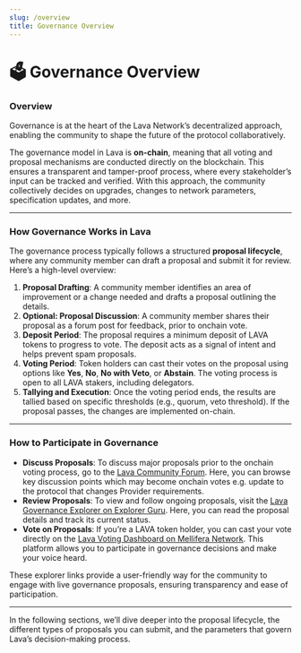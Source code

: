 ```yaml
---
slug: /overview
title: Governance Overview
---
```


# 🗳️ Governance Overview

### Overview

Governance is at the heart of the Lava Network’s decentralized approach, enabling the community to shape the future of the protocol collaboratively.

The governance model in Lava is **on-chain**, meaning that all voting and proposal mechanisms are conducted directly on the blockchain. This ensures a transparent and tamper-proof process, where every stakeholder’s input can be tracked and verified. With this approach, the community collectively decides on upgrades, changes to network parameters, specification updates, and more.

---

### How Governance Works in Lava

The governance process typically follows a structured **proposal lifecycle**, where any community member can draft a proposal and submit it for review. Here’s a high-level overview:

1. **Proposal Drafting**: A community member identifies an area of improvement or a change needed and drafts a proposal outlining the details.
2. **Optional: Proposal Discussion**: A community member shares their proposal as a forum post for feedback, prior to onchain vote. 
3. **Deposit Period**: The proposal requires a minimum deposit of LAVA tokens to progress to vote. The deposit acts as a signal of intent and helps prevent spam proposals. 
4. **Voting Period**: Token holders can cast their votes on the proposal using options like **Yes**, **No**, **No with Veto**, or **Abstain**. The voting process is open to all LAVA stakers, including delegators.
5. **Tallying and Execution**: Once the voting period ends, the results are tallied based on specific thresholds (e.g., quorum, veto threshold). If the proposal passes, the changes are implemented on-chain.

---

### How to Participate in Governance

- **Discuss Proposals**: To discuss major proposals prior to the onchain voting process, go to the [Lava Community Forum](https://community.lavanet.xyz). Here, you can browse key discussion points which may become onchain votes e.g. update to the protocol that changes Provider requirements. 
- **Review Proposals**: To view and follow ongoing proposals, visit the [Lava Governance Explorer on Explorer Guru](https://lava.explorers.guru/proposals). Here, you can read the proposal details and track its current status.
- **Vote on Proposals**: If you’re a LAVA token holder, you can cast your vote directly on the [Lava Voting Dashboard on Mellifera Network](https://lava-explorer.mellifera.network/lava/gov). This platform allows you to participate in governance decisions and make your voice heard.

These explorer links provide a user-friendly way for the community to engage with live governance proposals, ensuring transparency and ease of participation.

---

In the following sections, we’ll dive deeper into the proposal lifecycle, the different types of proposals you can submit, and the parameters that govern Lava’s decision-making process.
